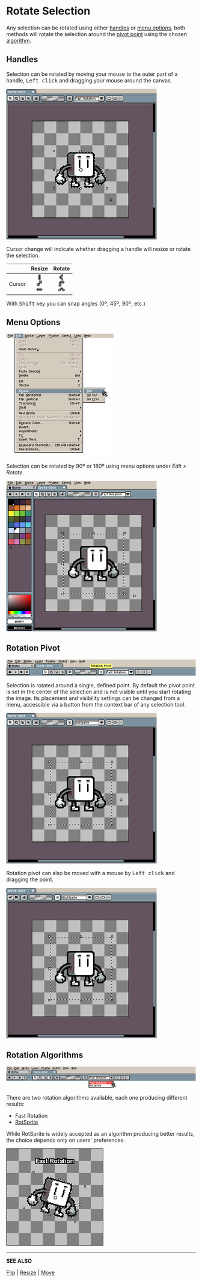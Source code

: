 # Rotate Selection

Any selection can be rotated using either [handles](rotate.md#handles) or [menu options](rotate.md#menu-options), both methods will rotate the selection around the [pivot point](rotate.md#rotation-pivot) using the chosen [algorithm](rotate.md#rotation-algorithms).

## Handles

Selection can be rotated by moving your mouse to the outer part of a handle, <kbd>Left click</kbd> and dragging your mouse around the canvas.

![Rotate Handles](rotate/rotate-handles.gif)

Cursor change will indicate whether dragging a handle will resize or rotate the selection.

|        |                   Resize                   |                   Rotate                   |
| ------ | :----------------------------------------: | :----------------------------------------: |
| Cursor | ![Resize Handle](cursor/resize-handle.png) | ![Rotate Handle](cursor/rotate-handle.png) |

With <kbd>Shift</kbd> key you can snap angles (0º, 45º, 90º, etc.)

## Menu Options

![Edit > Rotate](rotate/edit-rotate.png)

Selection can be rotated by 90º or 180º using menu options under _Edit > Rotate_.

![Rotate Menu Options](rotate/rotate-menu-options.gif)

## Rotation Pivot

![Rotation Pivot](rotate/pivot-point.png)

Selection is rotated around a single, defined point. By default the pivot point is set in the center of the selection and is not visible until you start rotating the image. Its placement and visibility settings can be changed from a menu, accessible via a button from the context bar of any selection tool.

<!-- FUTURE: Expand tools section with selection tools and link them here -->

![Rotation Pivot Settings](rotate/pivot-point-settings.gif)

Rotation pivot can also be moved with a mouse by <kbd>Left click</kbd> and dragging the point.

![Moving the Rotation Pivot with a mouse](rotate/pivot-point-mouse-move.gif)

## Rotation Algorithms

![Rotation Algorithms](rotate/rotation-algorithms.png)

There are two rotation algorithms available, each one producing different results:

- Fast Rotation
- [RotSprite](https://en.wikipedia.org/wiki/Pixel-art_scaling_algorithms#RotSprite)

While RotSprite is widely accepted as an algorithm producing better results, the choice depends only on users' preferences.

![Fast Rotation vs RotSprite](rotate/rotation-algorithm.gif)

---

**SEE ALSO**

[Flip](flip.md) |
[Resize](resize.md) |
[Move](move-selection.md)
